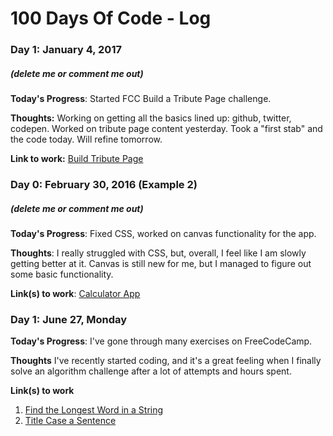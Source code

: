 # 100 Days Of Code - Log

### Day 1: January 4, 2017 
##### (delete me or comment me out)

**Today's Progress**: Started FCC Build a Tribute Page challenge.

**Thoughts:** Working on getting all the basics lined up: github, twitter, codepen. Worked on tribute page content yesterday. Took a "first stab" and the code today. Will refine tomorrow.

**Link to work:** [Build Tribute Page](https://codepen.io/dmjacobi/pen/NdPdEo)

### Day 0: February 30, 2016 (Example 2)
##### (delete me or comment me out)

**Today's Progress**: Fixed CSS, worked on canvas functionality for the app.

**Thoughts**: I really struggled with CSS, but, overall, I feel like I am slowly getting better at it. Canvas is still new for me, but I managed to figure out some basic functionality.

**Link(s) to work**: [Calculator App](http://www.example.com)


### Day 1: June 27, Monday

**Today's Progress**: I've gone through many exercises on FreeCodeCamp.

**Thoughts** I've recently started coding, and it's a great feeling when I finally solve an algorithm challenge after a lot of attempts and hours spent.

**Link(s) to work**
1. [Find the Longest Word in a String](https://www.freecodecamp.com/challenges/find-the-longest-word-in-a-string)
2. [Title Case a Sentence](https://www.freecodecamp.com/challenges/title-case-a-sentence)
